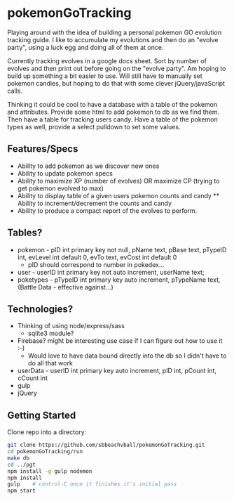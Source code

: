 # pokemonGoTracking
Playing around with the idea of building a personal pokemon GO evolution tracking guide.
I like to accumulate my evolutions and then do an "evolve party", using a luck egg and
doing all of them at once.  

Currently tracking evolves in a google docs sheet.  Sort by number of evolves and then 
print out before going on the "evolve party".  Am hoping to build up something a bit 
easier to use.  Will still have to manually set pokemon candies, but hoping to do that
with some clever jQuery/javaScript calls.

Thinking it could be cool to have a database with a table of the pokemon and attributes.
Provide some html to add pokemon to db as we find them.
Then have a table for tracking users candy.
Have a table of the pokemon types as well, provide a select pulldown to set some values.

## Features/Specs
* Ability to add pokemon as we discover new ones
* Ability to update pokemon specs
* Ability to maximize XP (number of evolves) OR maximize CP (trying to get pokemon evolved to max)
* Ability to display table of a given users pokemon counts and candy
** Ability to increment/decrement the counts and candy
* Ability to produce a compact report of the evolves to perform.

## Tables?
* pokemon   - pID int primary key not null, pName text, pBase text, pTypeID int, evLevel int default 0, evTo text, evCost int default 0
    + pID should correspond to number in pokedex...
* user      - userID int primary key not auto increment, userName text;
* poketypes - pTypeID int primary key auto increment, pTypeName text, (Battle Data - effective against...) 


## Technologies?
* Thinking of using node/express/sass
    * sqlite3 module?
* Firebase? might be interesting use case if I can figure out how to use it :-)
    * Would love to have data bound directly into the db so I didn't have to do all that work
* userData  - userID int primary key auto increment, pID int, pCount int, cCount int
* gulp
* jQuery

## Getting Started
Clone repo into a directory:
```bash
git clone https://github.com/sbbeachvball/pokemonGoTracking.git
cd pokemonGoTracking/run
make db
cd ../pgt
npm install -g gulp nodemon
npm install
gulp    # control-C once it finishes it's initial pass
npm start
```